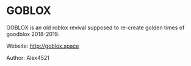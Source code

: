 # GOBLOX
GOBLOX is an old roblox revival supposed to re-create golden times of goodblox 2018-2019.
  
Website: http://goblox.space
  
Author: Alex4521
